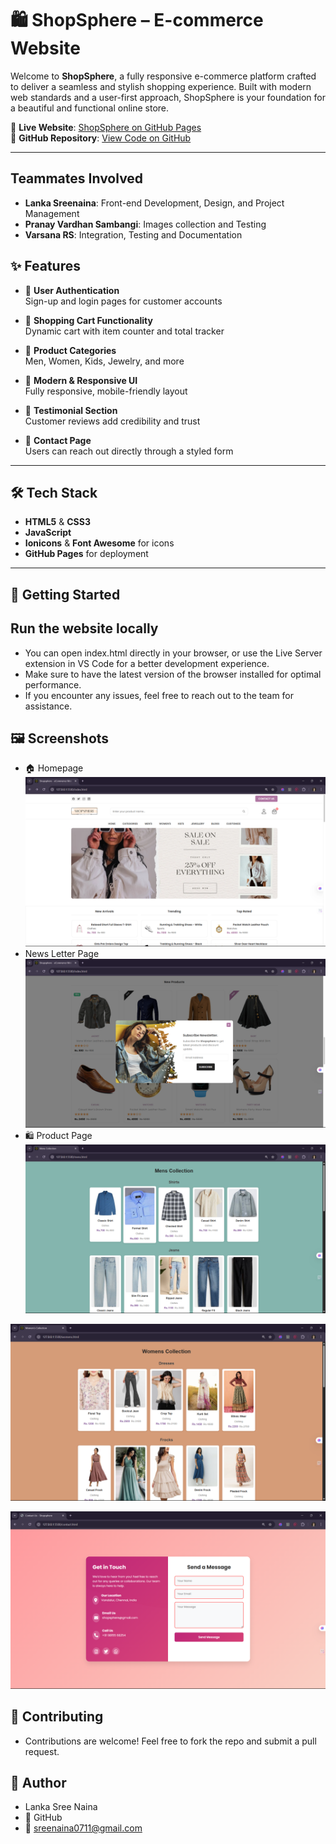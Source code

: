 # 🛍️ ShopSphere – E-commerce Website

Welcome to **ShopSphere**, a fully responsive e-commerce platform crafted to deliver a seamless and stylish shopping experience. Built with modern web standards and a user-first approach, ShopSphere is your foundation for a beautiful and functional online store.

🔗 **Live Website**: [ShopSphere on GitHub Pages](https://lankasreenaina.github.io/shopsphere_website_webprog/)  
📁 **GitHub Repository**: [View Code on GitHub](https://github.com/lankasreenaina/shopsphere_website_webprog)

---
## Teammates Involved
- **Lanka Sreenaina**: Front-end Development, Design, and Project Management
- **Pranay Vardhan Sambangi**: Images collection and Testing
- **Varsana RS**: Integration, Testing and Documentation


## ✨ Features

- 🔐 **User Authentication**  
  Sign-up and login pages for customer accounts

- 🛒 **Shopping Cart Functionality**  
  Dynamic cart with item counter and total tracker

- 🧢 **Product Categories**  
  Men, Women, Kids, Jewelry, and more

- 🎨 **Modern & Responsive UI**  
  Fully responsive, mobile-friendly layout

- 📢 **Testimonial Section**  
  Customer reviews add credibility and trust

- 📨 **Contact Page**  
  Users can reach out directly through a styled form

---

## 🛠️ Tech Stack

- **HTML5** & **CSS3**
- **JavaScript** 
- **Ionicons** & **Font Awesome** for icons
- **GitHub Pages** for deployment

---

## 🚀 Getting Started


## Run the website locally
- You can open index.html directly in your browser, or use the Live Server extension in VS Code for a better development experience.
- Make sure to have the latest version of the browser installed for optimal performance.
- If you encounter any issues, feel free to reach out to the team for assistance.

## 🖼️ Screenshots

- 🏠 Homepage
![Home page](.\assets\screenshots\home.png)
- News Letter Page
![News Letter](.\assets\screenshots\image.png)
- 🛍️ Product Page
![Mens Products](.\assets\screenshots\image1.png)

![Women Products](.\assets\screenshots\image2.png)

![Contact Us](.\assets\screenshots\image3.png)

## 🤝 Contributing
- Contributions are welcome! Feel free to fork the repo and submit a pull request.
## 👤 Author
- Lanka Sree Naina
- 🔗 GitHub
- 📧 sreenaina0711@gmail.com
